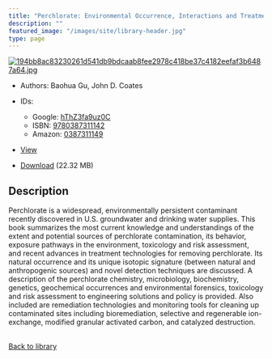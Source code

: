 ```yaml
---
title: "Perchlorate: Environmental Occurrence, Interactions and Treatment"
description: ""
featured_image: "/images/site/library-header.jpg"
type: page
---
```


<a href="https://drive.google.com/uc?export=view&id=16Ojaim219rzVqwlysszmebtOjoHNbclf" target="_blank">![194bb8ac83230261d541db9bdcaab8fee2978c418be37c4182eefaf3b6487a64.jpg](/images/library/194bb8ac83230261d541db9bdcaab8fee2978c418be37c4182eefaf3b6487a64.jpg)</a>
* Authors: Baohua Gu, John D. Coates
* IDs:
  * Google: <a href="https://books.google.com/books?id=hThZ3fa9uz0C" target="_blank">hThZ3fa9uz0C</a>
  * ISBN: <a href="https://www.worldcat.org/isbn/9780387311142" target="_blank">9780387311142</a>
  * Amazon: <a href="https://www.amazon.com/dp/0387311149" target="_blank">0387311149</a>
* <a href="https://drive.google.com/uc?export=view&id=16Ojaim219rzVqwlysszmebtOjoHNbclf" target="_blank">View</a>

* [Download](https://drive.google.com/uc?export=download&id=16Ojaim219rzVqwlysszmebtOjoHNbclf) (22.32 MB)

## Description<div>
<p>Perchlorate is a widespread, environmentally persistent contaminant recently discovered in U.S. groundwater and drinking water supplies. This book summarizes the most current knowledge and understandings of the extent and potential sources of perchlorate contamination, its behavior, exposure pathways in the environment, toxicology and risk assessment, and recent advances in treatment technologies for removing perchlorate. Its natural occurrence and its unique isotopic signature (between natural and anthropogenic sources) and novel detection techniques are discussed. A description of the perchlorate chemistry, microbiology, biochemistry, genetics, geochemical occurrences and environmental forensics, toxicology and risk assessment to engineering solutions and policy is provided. Also included are remediation technologies and monitoring tools for cleaning up contaminated sites including bioremediation, selective and regenerable ion-exchange, modified granular activated carbon, and catalyzed destruction.</p></div>

<br />[Back to library](/library/)
